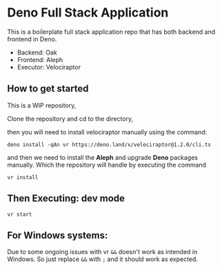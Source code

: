 # Deno Full Stack Application

This is a boilerplate full stack application repo that has both backend and frontend in Deno.

- Backend: Oak
- Frontend: Aleph
- Executor: Velociraptor

## How to get started

This is a WIP repository,

Clone the repository and cd to the directory,

then you will need to install velociraptor manually using the command:

```
deno install -qAn vr https://deno.land/x/velociraptor@1.2.0/cli.ts
```

and then we need to install the **Aleph** and upgrade **Deno** packages manually. Which the repository will handle by executing the command

```
vr install
```

## Then Executing: dev mode

```
vr start
```

## For Windows systems:

Due to some ongoing issues with vr `&&` doesn't work as intended in Windows. So just replace `&&` with `;` and it should work as expected.